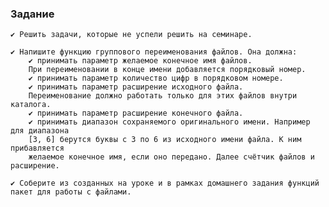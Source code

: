 ### Задание
    ✔ Решить задачи, которые не успели решить на семинаре.

    ✔ Напишите функцию группового переименования файлов. Она должна:
        ✔ принимать параметр желаемое конечное имя файлов.
        При переименовании в конце имени добавляется порядковый номер.
        ✔ принимать параметр количество цифр в порядковом номере.
        ✔ принимать параметр расширение исходного файла.
        Переименование должно работать только для этих файлов внутри каталога.
        ✔ принимать параметр расширение конечного файла.
        ✔ принимать диапазон сохраняемого оригинального имени. Например для диапазона
        [3, 6] берутся буквы с 3 по 6 из исходного имени файла. К ним прибавляется
        желаемое конечное имя, если оно передано. Далее счётчик файлов и расширение.

    ✔ Соберите из созданных на уроке и в рамках домашнего задания функций пакет для работы с файлами.